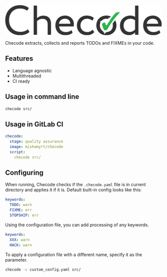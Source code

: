 <p align="center">
    <img src="https://raw.githubusercontent.com/mishamyrt/checode/master/assets/logo@2x.png" width="538px">
<p>

Checode extracts, collects and reports TODOs and FIXMEs in your code.

## Features

* Language agnostic
* Multithreaded
* CI ready

## Usage in command line

```sh
checode src/
```

## Usage in GitLab CI

```yaml
checode:
  stage: quality assurance
  image: mishamyrt/checode
  script:
    checode src/
```

## Configuring

When running, Checode checks if the `.checode.yaml` file is in current directory and applies it if it is. Default built-in config looks like this:

```yaml
keywords:
  TODO: warn
  FIXME: err
  STOPSHIP: err
```

Using the configuration file, you can add processing of any keywords.

```yaml
keywords:
  XXX: warn
  HACK: warn
```

To apply a configuration file with a different name, specify it as the parameter.

```sh
checode -c custom_config.yaml src/
```

